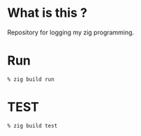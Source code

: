 # What is this ?

Repository for logging my zig programming.

# Run

```
% zig build run
```

# TEST

```
% zig build test
```

